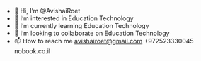 - 👋 Hi, I’m @AvishaiRoet
- 👀 I’m interested in Education Technology
- 🌱 I’m currently learning Education Technology
- 💞️ I’m looking to collaborate on Education Technology
- 📫 How to reach me avishairoet@gmail.com +972523330045 nobook.co.il

<!---
AvishaiRoet/AvishaiRoet is a ✨ special ✨ repository because its `README.md` (this file) appears on your GitHub profile.
You can click the Preview link to take a look at your changes.
--->
